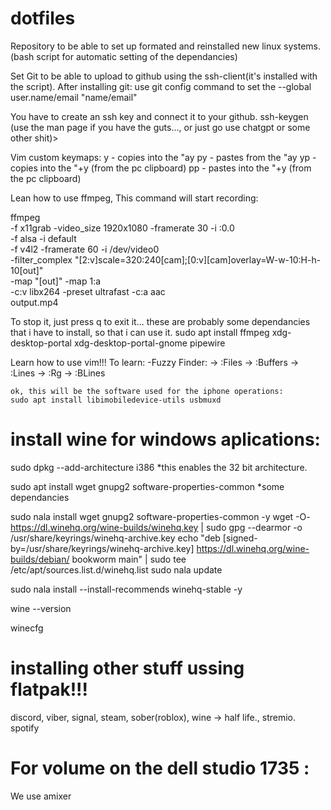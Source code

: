 # dotfiles
Repository to be able to set up formated and reinstalled new linux systems. (bash script for automatic setting of the dependancies)

Set Git to be able to upload to github using the ssh-client(it's installed with the script).
After installing git: 
use 
    git config command to set the --global user.name/email "name/email" 

You have to create an ssh key and connect it to your github. 
ssh-keygen (use the man page if you have the guts..., or just go use chatgpt or some other shit)> 

Vim custom keymaps: 
    y  - copies into the "ay
    py - pastes from the "ay
    yp - copies into the "+y (from the pc clipboard)
    pp - pastes into the "+y (from the pc clipboard)

Lean how to use ffmpeg, This command will start recording:

ffmpeg \
-f x11grab -video_size 1920x1080 -framerate 30 -i :0.0 \
-f alsa -i default \
-f v4l2 -framerate 60 -i /dev/video0 \
-filter_complex "[2:v]scale=320:240[cam];[0:v][cam]overlay=W-w-10:H-h-10[out]" \
-map "[out]" -map 1:a \
-c:v libx264 -preset ultrafast -c:a aac \
output.mp4

To stop it, just press q to exit it...
these are probably some dependancies that i have to install, so that i can use it. 
sudo apt install ffmpeg xdg-desktop-portal xdg-desktop-portal-gnome pipewire

Learn how to use vim!!!
To learn: 
-Fuzzy Finder: 
    -> :Files
    -> :Buffers
    -> :Lines
    -> :Rg
    -> :BLines


    ok, this will be the software used for the iphone operations: 
    sudo apt install libimobiledevice-utils usbmuxd

# install wine for windows aplications: 

sudo dpkg --add-architecture i386 *this enables the 32 bit architecture.

sudo apt install wget gnupg2 software-properties-common *some dependancies

sudo nala install wget gnupg2 software-properties-common -y
wget -O- https://dl.winehq.org/wine-builds/winehq.key | sudo gpg --dearmor -o /usr/share/keyrings/winehq-archive.key
echo "deb [signed-by=/usr/share/keyrings/winehq-archive.key] https://dl.winehq.org/wine-builds/debian/ bookworm main" | sudo tee /etc/apt/sources.list.d/winehq.list
sudo nala update

sudo nala install --install-recommends winehq-stable -y

wine --version

winecfg

# installing other stuff ussing flatpak!!! 
discord, viber, signal, steam, sober(roblox), wine -> half life., stremio. spotify

# For volume on the dell studio 1735 : 
We use amixer
